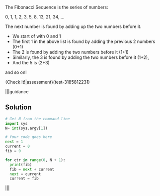 The Fibonacci Sequence is the series of numbers:

0, 1, 1, 2, 3, 5, 8, 13, 21, 34, ...

The next number is found by adding up the two numbers before it.

- We start of with 0 and 1
- The first 1 in the above list is found by adding the previous 2 numbers (0+1)
- The 2 is found by adding the two numbers before it (1+1)
- Similarly, the 3 is found by adding the two numbers before it (1+2),
- And the 5 is (2+3)

and so on!

{Check It!|assessment}(test-3185812231)

|||guidance
## Solution
```python
# Get N from the command line
import sys
N= int(sys.argv[1])

# Your code goes here
next = 1
current = 0
fib = 0

for ctr in range(0, N + 1):
  print(fib)
  fib = next + current
  next = current
  current = fib
```
|||
